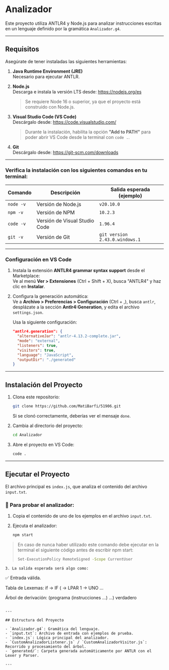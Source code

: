 
# Analizador

Este proyecto utiliza ANTLR4 y Node.js para analizar instrucciones escritas en un lenguaje definido por la gramática `Analizador.g4`.

---

## Requisitos

Asegúrate de tener instaladas las siguientes herramientas:

1. **Java Runtime Environment (JRE)**  
   Necesario para ejecutar ANTLR.

2. **Node.js**  
   Descarga e instala la versión LTS desde: https://nodejs.org/es  
   > Se requiere Node 16 o superior, ya que el proyecto está construido con Node.js.

3. **Visual Studio Code (VS Code)**  
   Descárgalo desde: https://code.visualstudio.com/  
   > Durante la instalación, habilita la opción **"Add to PATH"** para poder abrir VS Code desde la terminal con `code .`.

4. **Git**  
   Descárgalo desde: https://git-scm.com/downloads

---

### Verifica la instalación con los siguientes comandos en tu terminal:

| Comando       | Descripción                        | Salida esperada (ejemplo)           |
|---------------|------------------------------------|-------------------------------------|
| `node -v`     | Versión de Node.js                 | `v20.10.0`                          |
| `npm -v`      | Versión de NPM                     | `10.2.3`                            |
| `code -v`     | Versión de Visual Studio Code      | `1.96.4`                            |
| `git -v`      | Versión de Git                     | `git version 2.43.0.windows.1`      |

---

### Configuración en VS Code

1. Instala la extensión **ANTLR4 grammar syntax support** desde el Marketplace:  
   Ve al menú **Ver > Extensiones** (Ctrl + Shift + X), busca "ANTLR4" y haz clic en **Instalar**.

2. Configura la generación automática:  
   Ve a **Archivo > Preferencias > Configuración** (Ctrl + ,), busca `antlr`, desplázate a la sección **Antlr4:Generation**, y edita el archivo `settings.json`.

   Usa la siguiente configuración:

   ```json
   "antlr4.generation": {
     "alternativeJar": "antlr-4.13.2-complete.jar",
     "mode": "external",
     "listeners": true,
     "visitors": true,
     "language": "JavaScript",
     "outputDir": "./generated"
   }
   ```

---

## Instalación del Proyecto

1. Clona este repositorio:

   ```bash
   git clone https://github.com/MatiBarfi/51906.git
   ```

   Si se clonó correctamente, deberías ver el mensaje `done`.

2. Cambia al directorio del proyecto:

   ```bash
   cd Analizador
   ```

3. Abre el proyecto en VS Code:

   ```bash
   code .
   ```

---

## Ejecutar el Proyecto

El archivo principal es `index.js`, que analiza el contenido del archivo `input.txt`.

### 📝 Para probar el analizador:

1. Copia el contenido de uno de los ejemplos en el archivo `input.txt`.

2. Ejecuta el analizador:

   ```bash
   npm start
   ```
> En caso de nunca haber utilizado este comando debe ejecutar en la terminal el siguiente código antes de escribir npm start:
> ```bash
> Set-ExecutionPolicy RemoteSigned -Scope CurrentUser
```
3. La salida esperada será algo como:

   ```
   ✅ Entrada válida.

   Tabla de Lexemas:
   if → IF
   ( → LPAR
   1 → UNO
   ...

   Árbol de derivación: (programa (instrucciones ...) ...)
   verdadero
   ```

---

## Estructura del Proyecto

- `Analizador.g4`: Gramática del lenguaje.
- `input.txt`: Archivo de entrada con ejemplos de prueba.
- `index.js`: Lógica principal del analizador.
- `CustomAnalizadorListener.js` / `CustomAnalizadorVisitor.js`: Recorrido y procesamiento del árbol.
- `generated/`: Carpeta generada automáticamente por ANTLR con el Lexer y Parser.

---
